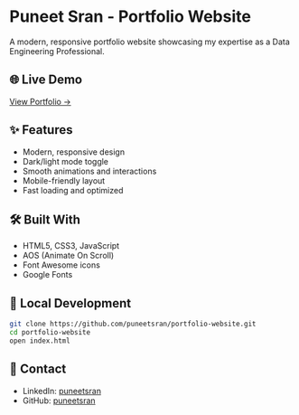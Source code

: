 # Puneet Sran - Portfolio Website

A modern, responsive portfolio website showcasing my expertise as a Data Engineering Professional.

## 🌐 Live Demo

[View Portfolio →](https://puneetsran.github.io/portfolio-website/)

## ✨ Features

- Modern, responsive design
- Dark/light mode toggle
- Smooth animations and interactions
- Mobile-friendly layout
- Fast loading and optimized

## 🛠️ Built With

- HTML5, CSS3, JavaScript
- AOS (Animate On Scroll)
- Font Awesome icons
- Google Fonts

## 🚀 Local Development

```bash
git clone https://github.com/puneetsran/portfolio-website.git
cd portfolio-website
open index.html
```

## 📧 Contact

- LinkedIn: [puneetsran](https://www.linkedin.com/in/puneetsran/)
- GitHub: [puneetsran](https://github.com/puneetsran)
